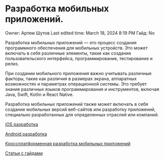 # Разработка мобильных приложений.

Owner: Артем Шутов
Last edited time: March 18, 2024 8:19 PM
Гайд: No

Разработка мобильных приложений — это процесс создания программного обеспечения для мобильных устройств. Это может включать в себя различные элементы, такие как создание пользовательского интерфейса, программирование, тестирование и релиз.

При создании мобильного приложения важно учитывать различные факторы, такие как различия в размерах экрана, аппаратных возможностях и параметрах операционной системы. Это требует знания различных языков программирования и инструментов, включая Java, Swift, Kotlin и React Native.

Разработка мобильных приложений также может включать в себя создание мобильных версий веб-сайтов или разработку приложений, специально разработанных для определенных отраслей или компаний.

[iOS разработка](%D0%A0%D0%B0%D0%B7%D1%80%D0%B0%D0%B1%D0%BE%D1%82%D0%BA%D0%B0%20%D0%BC%D0%BE%D0%B1%D0%B8%D0%BB%D1%8C%D0%BD%D1%8B%D1%85%20%D0%BF%D1%80%D0%B8%D0%BB%D0%BE%D0%B6%D0%B5%D0%BD%D0%B8%D0%B8%CC%86%20c95f954e95c94643bbe6164aa9d7dbbd/iOS%20%D1%80%D0%B0%D0%B7%D1%80%D0%B0%D0%B1%D0%BE%D1%82%D0%BA%D0%B0%2032dc854b481f4d699f9a8715c1ac2562.md)

[Android разработка](%D0%A0%D0%B0%D0%B7%D1%80%D0%B0%D0%B1%D0%BE%D1%82%D0%BA%D0%B0%20%D0%BC%D0%BE%D0%B1%D0%B8%D0%BB%D1%8C%D0%BD%D1%8B%D1%85%20%D0%BF%D1%80%D0%B8%D0%BB%D0%BE%D0%B6%D0%B5%D0%BD%D0%B8%D0%B8%CC%86%20c95f954e95c94643bbe6164aa9d7dbbd/Android%20%D1%80%D0%B0%D0%B7%D1%80%D0%B0%D0%B1%D0%BE%D1%82%D0%BA%D0%B0%2043f66a8858324ae9a8e5f89f36f331dc.md)

[Кроссплатформенная разработка мобильных приложений](%D0%A0%D0%B0%D0%B7%D1%80%D0%B0%D0%B1%D0%BE%D1%82%D0%BA%D0%B0%20%D0%BC%D0%BE%D0%B1%D0%B8%D0%BB%D1%8C%D0%BD%D1%8B%D1%85%20%D0%BF%D1%80%D0%B8%D0%BB%D0%BE%D0%B6%D0%B5%D0%BD%D0%B8%D0%B8%CC%86%20c95f954e95c94643bbe6164aa9d7dbbd/%D0%9A%D1%80%D0%BE%D1%81%D1%81%D0%BF%D0%BB%D0%B0%D1%82%D1%84%D0%BE%D1%80%D0%BC%D0%B5%D0%BD%D0%BD%D0%B0%D1%8F%20%D1%80%D0%B0%D0%B7%D1%80%D0%B0%D0%B1%D0%BE%D1%82%D0%BA%D0%B0%20%D0%BC%D0%BE%D0%B1%D0%B8%D0%BB%D1%8C%D0%BD%D1%8B%D1%85%20%D0%BF%D1%80%D0%B8%D0%BB%D0%BE%D0%B6%D0%B5%D0%BD%D0%B8%D0%B8%20b50686adb6ab47d3a8b8be0966b675f5.md)

[Статьи с гайдами](%D0%A0%D0%B0%D0%B7%D1%80%D0%B0%D0%B1%D0%BE%D1%82%D0%BA%D0%B0%20%D0%BC%D0%BE%D0%B1%D0%B8%D0%BB%D1%8C%D0%BD%D1%8B%D1%85%20%D0%BF%D1%80%D0%B8%D0%BB%D0%BE%D0%B6%D0%B5%D0%BD%D0%B8%D0%B8%CC%86%20c95f954e95c94643bbe6164aa9d7dbbd/%D0%A1%D1%82%D0%B0%D1%82%D1%8C%D0%B8%20%D1%81%20%D0%B3%D0%B0%D0%B8%CC%86%D0%B4%D0%B0%D0%BC%D0%B8%20b9a1fc0ac0f34fbeae8f55e3aa5ad89c.md)